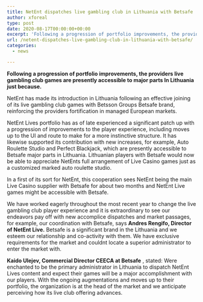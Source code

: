 ```yaml
---
title: NetEnt dispatches live gambling club in Lithuania with Betsafe
author: xforeal 
type: post
date: 2020-08-17T00:00:00+00:00
excerpt: 'Following a progression of portfolio improvements, the providers live gambling club games are currently accessible to major parts In Lithuania for the first time '
url: /netent-dispatches-live-gambling-club-in-lithuania-with-betsafe/
categories:
  - news

---
```

**Following a progression of portfolio improvements, the providers live gambling club games are presently accessible to major parts In Lithuania just because.** 

NetEnt has made its introduction in Lithuania following an effective joining of its live gambling club games with Betsson Groups Betsafe brand, reinforcing the providers fortification in managed European markets. 

NetEnt Lives portfolio has as of late experienced a significant patch up with a progression of improvements to the player experience, including moves up to the UI and route to make for a more instinctive structure. It has likewise supported its contribution with new increases, for example, Auto Roulette Studio and Perfect Blackjack, which are presently accessible to Betsafe major parts in Lithuania. Lithuanian players with Betsafe would now be able to appreciate NetEnts full arrangement of Live Casino games just as a customized marked auto roulette studio. 

In a first of its sort for NetEnt, this cooperation sees NetEnt being the main Live Casino supplier with Betsafe for about two months and NetEnt Live games might be accessible with Betsafe. 

We have worked eagerly throughout the most recent year to change the live gambling club player experience and it is extraordinary to see our endeavors pay off with new accomplice dispatches and market passages, for example, our coordination with Betsafe, says **Andres Rengifo, Director of NetEnt Live.** Betsafe is a significant brand in the Lithuania and we esteem our relationship and co-activity with them. We have exclusive requirements for the market and couldnt locate a superior administrator to enter the market with. 

**Kaido Ulejev, Commercial Director CEECA at Betsafe** , stated: Were enchanted to be the primary administrator in Lithuania to dispatch NetEnt Lives content and expect their games will be a major accomplishment with our players. With the ongoing augmentations and moves up to their portfolio, the organization is at the head of the market and we anticipate perceiving how its live club offering advances.